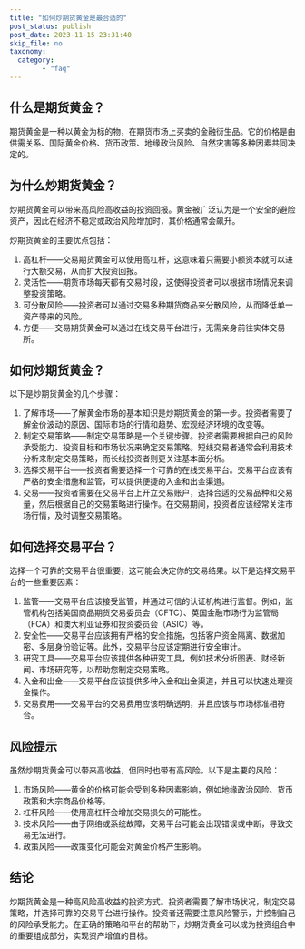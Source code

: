 ```yaml
---
title: "如何炒期货黄金是最合适的"
post_status: publish
post_date: 2023-11-15 23:31:40
skip_file: no
taxonomy:
  category:
        - "faq"
---
```


## 什么是期货黄金？

期货黄金是一种以黄金为标的物，在期货市场上买卖的金融衍生品。它的价格是由供需关系、国际黄金价格、货币政策、地缘政治风险、自然灾害等多种因素共同决定的。

## 为什么炒期货黄金？

炒期货黄金可以带来高风险高收益的投资回报。黄金被广泛认为是一个安全的避险资产，因此在经济不稳定或政治风险增加时，其价格通常会飙升。

炒期货黄金的主要优点包括：

1. 高杠杆——交易期货黄金可以使用高杠杆，这意味着只需要小额资本就可以进行大额交易，从而扩大投资回报。
2. 灵活性——期货市场每天都有交易时段，这使得投资者可以根据市场情况来调整投资策略。
3. 可分散风险——投资者可以通过交易多种期货商品来分散风险，从而降低单一资产带来的风险。
4. 方便——交易期货黄金可以通过在线交易平台进行，无需亲身前往实体交易所。

## 如何炒期货黄金？

以下是炒期货黄金的几个步骤：

1. 了解市场——了解黄金市场的基本知识是炒期货黄金的第一步。投资者需要了解金价波动的原因、国际市场的行情和趋势、宏观经济环境的改变等。
2. 制定交易策略——制定交易策略是一个关键步骤。投资者需要根据自己的风险承受能力、投资目标和市场状况来确定交易策略。短线交易者通常会利用技术分析来制定交易策略，而长线投资者则更关注基本面分析。
3. 选择交易平台——投资者需要选择一个可靠的在线交易平台。交易平台应该有严格的安全措施和监管，可以提供便捷的入金和出金渠道。
4. 交易——投资者需要在交易平台上开立交易账户，选择合适的交易品种和交易量，然后根据自己的交易策略进行操作。在交易期间，投资者应该经常关注市场行情，及时调整交易策略。

## 如何选择交易平台？

选择一个可靠的交易平台很重要，这可能会决定你的交易结果。以下是选择交易平台的一些重要因素：

1. 监管——交易平台应该接受监管，并通过可信的认证机构进行监督。例如，监管机构包括美国商品期货交易委员会（CFTC）、英国金融市场行为监管局（FCA）和澳大利亚证券和投资委员会（ASIC）等。
2. 安全性——交易平台应该拥有严格的安全措施，包括客户资金隔离、数据加密、多层身份验证等。此外，交易平台应该定期进行安全审计。
3. 研究工具——交易平台应该提供各种研究工具，例如技术分析图表、财经新闻、市场研究等，以帮助您制定交易策略。
4. 入金和出金——交易平台应该提供多种入金和出金渠道，并且可以快速处理资金操作。
5. 交易费用——交易平台的交易费用应该明确透明，并且应该与市场标准相符合。

## 风险提示

虽然炒期货黄金可以带来高收益，但同时也带有高风险。以下是主要的风险：

1. 市场风险——黄金的价格可能会受到多种因素影响，例如地缘政治风险、货币政策和大宗商品价格等。
2. 杠杆风险——使用高杠杆会增加交易损失的可能性。
3. 技术风险——由于网络或系统故障，交易平台可能会出现错误或中断，导致交易无法进行。
4. 政策风险——政策变化可能会对黄金价格产生影响。

## 结论

炒期货黄金是一种高风险高收益的投资方式。投资者需要了解市场状况，制定交易策略，并选择可靠的交易平台进行操作。投资者还需要注意风险警示，并控制自己的风险承受能力。在正确的策略和平台的帮助下，炒期货黄金可以成为投资组合中的重要组成部分，实现资产增值的目标。

